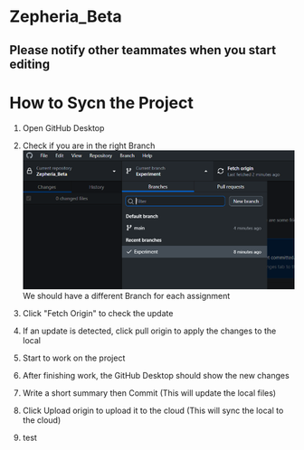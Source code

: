 # Zepheria_Beta

Please notify other teammates when you start editing
---
# How to Sycn the Project
1. Open GitHub Desktop
2. Check if you are in the right Branch
![Check your branch](https://github.com/TBSKBJustin/Zepheria_Beta/blob/Experiment/GitHubResource/Choose%20the%20branch.png)
    We should have a different Branch for each assignment
3. Click "Fetch Origin" to check the update
4. If an update is detected, click pull origin to apply the changes to the local
5. Start to work on the project
6. After finishing work, the GitHub Desktop should show the new changes
7. Write a short summary then Commit (This will update the local files)
8. Click Upload origin to upload it to the cloud (This will sync the local to the cloud)

9. test
 
